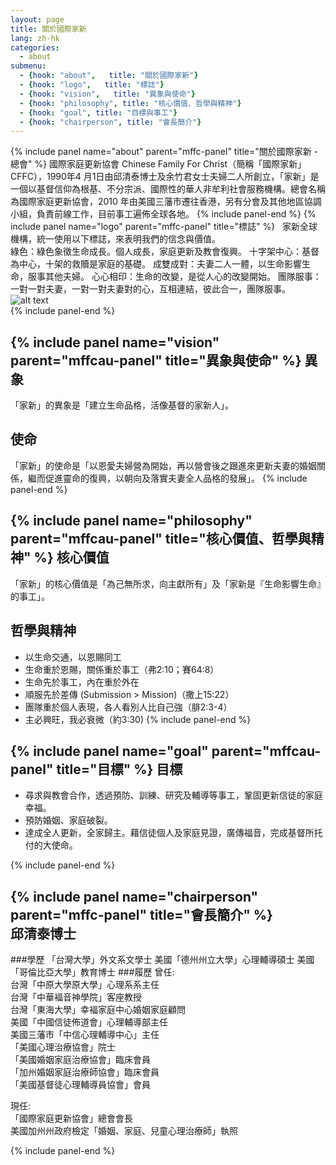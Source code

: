 ```yaml
---
layout: page
title: 關於國際家新
lang: zh-hk
categories:
  - about
submenu:
  - {hook: "about",   title: "關於國際家新"}
  - {hook: "logo",   title: "標誌"}
  - {hook: "vision",   title: "異象與使命"}
  - {hook: "philosophy", title: "核心價值、哲學與精神"}
  - {hook: "goal", title: "目標與事工"}
  - {hook: "chairperson", title: "會長簡介"}
---
```

<div class="panel-group" id=mffc-panel">
{% include panel name="about" parent="mffc-panel" title="關於國際家新 - 總會" %}
國際家庭更新協會 Chinese Family For Christ（簡稱「國際家新」CFFC），1990年4 月1日由邱清泰博士及余竹君女士夫婦二人所創立，「家新」是一個以基督信仰為根基、不分宗派、國際性的華人非牟利社會服務機構。總會名稱為國際家庭更新協會，2010
年由美國三藩市遷往香港，另有分會及其他地區協調小組，負責前線工作，目前事工遍佈全球各地。
{% include panel-end %}
{% include panel name="logo" parent="mffc-panel" title="標誌" %}
<a name="logo">&nbsp;</a>
家新全球機構，統一使用以下標誌，來表明我們的信念與價值。
<div class="row">
<div class="col-md-8">
綠色：綠色象徵生命成長。個人成長，家庭更新及教會復興。   
十字架中心：基督為中心，十架的救贖是家庭的基礎。  
成雙成對：夫妻二人一體，以生命影響生命，服事其他夫婦。  
心心相印：生命的改變，是從人心的改變開始。  
團隊服事：一對一對夫妻，一對一對夫妻對的心，互相連結，彼此合一，團隊服事。   
</div>
<div class="col-md-3">
<img class="img-responsive" src="{{ site.baseurl }}/css/images/logo.png" alt="alt text" title="Title">
</div>
</div>
{% include panel-end %}

   {% include panel name="vision" parent="mffcau-panel" title="異象與使命" %}
異象<a name="vision">&nbsp;</a>
----

「家新」的異象是「建立生命品格，活像基督的家新人」。

使命
----

「家新」的使命是「以恩愛夫婦營為開始，再以營會後之跟進來更新夫妻的婚姻關係，繼而促進靈命的復興，以朝向及落實夫妻全人品格的發展」。
{% include panel-end %}

{% include panel name="philosophy" parent="mffcau-panel" title="核心價值、哲學與精神" %}
核心價值<a name="philosophy">&nbsp;</a>
--------
「家新」的核心價值是「為己無所求，向主獻所有」及「家新是『生命影響生命』的事工」。

哲學與精神
----------
* 以生命交通，以恩賜同工
* 生命重於恩賜，關係重於事工（弗2:10；賽64:8）
* 生命先於事工，內在重於外在
* 順服先於差傳 (Submission > Mission)（撒上15:22）
* 團隊重於個人表現，各人看別人比自己強（腓2:3-4）
* 主必興旺，我必衰微（約3:30)
{% include panel-end %}


{% include panel name="goal" parent="mffcau-panel" title="目標" %}
目標<a name="goal">&nbsp;</a>
----

* 尋求與教會合作，透過預防、訓練、研究及輔導等事工，鞏固更新信徒的家庭幸福。
* 預防婚姻、家庭破裂。
* 達成全人更新，全家歸主。藉信徒個人及家庭見證，廣傳福音，完成基督所托付的大使命。

{% include panel-end %}

{% include panel name="chairperson" parent="mffc-panel" title="會長簡介" %}  
邱清泰博士<a name="chairperson">&nbsp;</a>
-------------------------------

###學歷
「台灣大學」外文系文學士
美國「德州州立大學」心理輔導碩士
美國「哥倫比亞大學」教育博士
###履歷
曾任:  
  台灣「中原大學原大學」心理系系主任  
  台灣「中華褔音神學院」客座教授  
  台灣「東海大學」幸褔家庭中心婚姻家庭顧問   
  美國「中國信徒佈道會」心理輔導部主任  
  美國三藩巿「中信心理輔導中心」主任  
  「美國心理治療協會」院士  
  「美國婚姻家庭治療協會」臨床會員  
  「加州婚姻家庭治療師協會」臨床會員  
  「美國基督徒心理輔導員協會」會員  

現任:  
「國際家庭更新協會」總會會長  
美國加州州政府檢定「婚姻、家庭、兒童心理治療師」執照  

{% include panel-end %}

</div>
